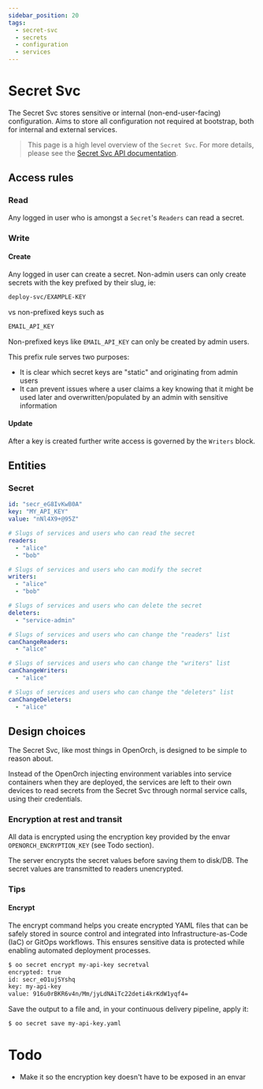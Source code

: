 ```yaml
---
sidebar_position: 20
tags:
  - secret-svc
  - secrets
  - configuration
  - services
---
```


# Secret Svc

The Secret Svc stores sensitive or internal (non-end-user-facing) configuration. Aims to store all configuration not required at bootstrap, both for internal and external services.

> This page is a high level overview of the `Secret Svc`. For more details, please see the [Secret Svc API documentation](/docs/openorch/list-secrets).

## Access rules

### Read

Any logged in user who is amongst a `Secret`'s `Readers` can read a secret.

### Write

#### Create

Any logged in user can create a secret. Non-admin users can only create secrets with the key prefixed by their slug, ie:

```sh
deploy-svc/EXAMPLE-KEY
```

vs non-prefixed keys such as

```sh
EMAIL_API_KEY
```

Non-prefixed keys like `EMAIL_API_KEY` can only be created by admin users.

This prefix rule serves two purposes:

- It is clear which secret keys are "static" and originating from admin users
- It can prevent issues where a user claims a key knowing that it might be used later and overwritten/populated by an admin with sensitive information

#### Update

After a key is created further write access is governed by the `Writers` block.

## Entities

### Secret

```yaml
id: "secr_eG8IvKwB0A"
key: "MY_API_KEY"
value: "nNl4X9+@95Z"

# Slugs of services and users who can read the secret
readers:
  - "alice"
  - "bob"

# Slugs of services and users who can modify the secret
writers:
  - "alice"
  - "bob"

# Slugs of services and users who can delete the secret
deleters:
  - "service-admin"

# Slugs of services and users who can change the "readers" list
canChangeReaders:
  - "alice"

# Slugs of services and users who can change the "writers" list
canChangeWriters:
  - "alice"

# Slugs of services and users who can change the "deleters" list
canChangeDeleters:
  - "alice"
```

## Design choices

The Secret Svc, like most things in OpenOrch, is designed to be simple to reason about.

Instead of the OpenOrch injecting environment variables into service containers when they are deployed, the services are left to their own devices to read secrets from the Secret Svc through normal service calls, using their credentials.

### Encryption at rest and transit

All data is encrypted using the encryption key provided by the envar `OPENORCH_ENCRYPTION_KEY` (see Todo section).

The server encrypts the secret values before saving them to disk/DB. The secret values are transmitted to readers unencrypted.

### Tips

#### Encrypt

The encrypt command helps you create encrypted YAML files that can be safely stored in source control and integrated into Infrastructure-as-Code (IaC) or GitOps workflows. This ensures sensitive data is protected while enabling automated deployment processes.

```sh
$ oo secret encrypt my-api-key secretval
encrypted: true
id: secr_eO1ujSYshq
key: my-api-key
value: 916u0rBKR6v4n/Mm/jyLdNAiTc22deti4krKdW1yqf4=
```

Save the output to a file and, in your continuous delivery pipeline, apply it:

```sh
$ oo secret save my-api-key.yaml
```

# Todo

- Make it so the encryption key doesn't have to be exposed in an envar
